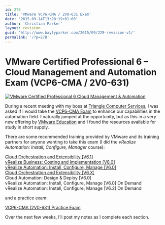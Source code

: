 ```yaml
---
id: 278
title: 'VMware VCP6-CMA / 2V0-631 Exam'
date: '2015-09-14T13:20:19+01:00'
author: 'Christian Parker'
layout: revision
guid: 'http://www.baylyparker.com/2015/09/229-revision-v1/'
permalink: '/?p=278'
---
```


# VMware Certified Professional 6 – Cloud Management and Automation Exam (VCP6-CMA / 2V0-631)

[![VMware Certified Professional 6 Cloud Management & Automation](https://i0.wp.com/www.baylyparker.com/wp-content/uploads/2015/09/vcp6-cma-sm-logo_120_108.png?resize=120%2C108)](https://i0.wp.com/www.baylyparker.com/wp-content/uploads/2015/09/vcp6-cma-sm-logo_120_108.png)

During a recent meeting with my boss at [Triangle Computer Services](http://www.triangle.ie/), I was asked if I would take the [VCP6-CMA Exam](https://mylearn.vmware.com/mgrReg/plan.cfm?plan=64298&ui=www_cert&src=vmw_so_vex_cpark_1033) to enhance our capabilities in the automation field. I naturally jumped at the opportunity, but as this in a very new offering by [VMware Education](https://mylearn.vmware.com/mgrreg/index.cfm?src=vmw_so_vex_cpark_1033) and I found the resources available for study in short supply.

There are some recommended training provided by VMware and its training partners for anyone wanting to take this exam (I did the *vRealize Automation: Install, Configure, Manager* course):

[Cloud Orchestration and Extensibility \[V6.1](https://mylearn.vmware.com/mgrreg/courses.cfm?ui=www_edu&a=one&id_subject=56449&src=vmw_so_vex_cpark_1033)\]  
[vRealize Business: Costing and Implementation \[V8.0\]](https://mylearn.vmware.com/mgrreg/courses.cfm?ui=www_edu&a=one&id_subject=60145&src=vmw_so_vex_cpark_1033)  
[vRealize Automation: Install, Configure, Manage \[V6.0\]](https://mylearn.vmware.com/mgrreg/courses.cfm?ui=www_edu&a=one&id_subject=52386&src=vmw_so_vex_cpark_1033)  
[Cloud Orchestration and Extensibility \[V6.X\]](https://mylearn.vmware.com/mgrreg/courses.cfm?ui=www_edu&a=one&id_subject=56449&src=vmw_so_vex_cpark_1033)  
Cloud Automation: Design &amp; Deploy \[V6.0\]  
vRealize Automation: Install, Configure, Manage \[V6.0\] On Demand  
vRealize Automation: Install, Configure, Manage \[V6.2\] On Demand

and a practice exam:

[VCP6-CMA (2V0-631) Practice Exam](http://mylearn.vmware.com/quiz.cfm?item=64772&src=vmw_so_vex_cpark_1033)

Over the next few weeks, I’ll post my notes as I complete each section.